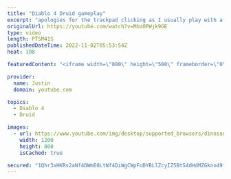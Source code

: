 ```yaml
---
title: "Diablo 4 Druid gameplay"
excerpt: "apologies for the trackpad clicking as I usually play with a mouse. Recorded from iPhone so quality might not be the best."
originalUrl: https://youtube.com/watch?v=MbzOPWjk9GE
type: video
length: PT5M41S
publishedDateTime: 2022-11-02T05:53:54Z
heat: 108

featuredContent: "<iframe width=\"800\" height=\"500\" frameborder=\"0\" src=\"https://www.youtube.com/embed/MbzOPWjk9GE\" allow=\"accelerometer; autoplay; encrypted-media; gyroscope; picture-in-picture\" allowfullscreen></iframe>"

provider:
  name: Justin
  domain: youtube.com

topics:
  - Diablo 4
  - Druid

images:
  - url: https://www.youtube.com/img/desktop/supported_browsers/dinosaur.png
    width: 1200
    height: 800
    isCached: true

secured: "1Qhr3xHKRs2aNf4DWmE0LtNf4DiWgCWpFoDYBLlZcyIZ5BtS4dHdMZGkno49fpyztBKJ9LOe2tzlsA4Yue1CE3aoBWjSD/VHB5Qha5LqHHMXgqraz1G+31bZWQ86KZFVJNL+I643vLQ+ckA32e7X2IyyOBa6yxC6QfdXMHjdn1jqcwYmqe7ZxtPcLcAxJ+ioPbR79RMtbCsbgGw43ihu4NDy81SMmU5OqK2GaJjKlvo3pDgw9Oin8xMJKqGGASBfMeFVGG/XVYz2U/di/So/8RPNJ+g5lflLjHSSdOmRtIT34mFkHm8yJ3SiKGLfNthKDVkEm/UnJ3y0jr5J7TLgegBehPw/f50pOCWwA9Y+dhR+TIq/okKWE9pDCepm1a4mZFbzIh5si0FDYw5tBRYMTA==;eRe9YJiXErBRdEn3u4RW1A=="
---
```


